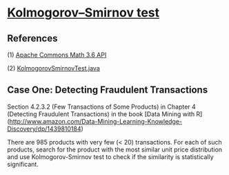 # [Kolmogorov–Smirnov test](https://en.wikipedia.org/wiki/Kolmogorov–Smirnov_test)


## References

(1) [Apache Commons Math 3.6 API](https://commons.apache.org/proper/commons-math/apidocs/org/apache/commons/math3/stat/inference/KolmogorovSmirnovTest.html)

(2) [KolmogorovSmirnovTest.java](https://commons.apache.org/proper/commons-math/jacoco/org.apache.commons.math3.stat.inference/KolmogorovSmirnovTest.java.html)


## Case One:  Detecting Fraudulent Transactions


Section 4.2.3.2 (Few Transactions of Some Products) in Chapter 4 (Detecting Fraudulent Transactions) in the book [Data Mining with R] (http://www.amazon.com/Data-Mining-Learning-Knowledge-Discovery/dp/1439810184)

There are 985 products with very few (< 20) transactions. For each of such products, search for the product with the most similar unit price distribution and use Kolmogorov-Smirnov test to check if the similarity is statistically significant.






